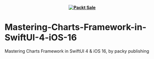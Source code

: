 
<b><p align='center'>[![Packt Sale](https://static.packt-cdn.com/assets/images/packt+events/Improve_UX.png)](https://packt.link/algotradingpython)</p></b> 




# Mastering-Charts-Framework-in-SwiftUI-4-iOS-16
Mastering Charts Framework in SwiftUI 4 &amp; iOS 16, by packy publishing
